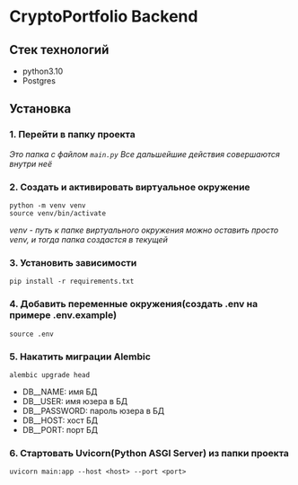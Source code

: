 # CryptoPortfolio Backend

## Стек технологий
- python3.10
- Postgres

## Установка

### 1. Перейти в папку проекта
*Это папка с файлом `main.py`
Все дальшейшие действия совершаются внутри неё*

### 2. Создать и активировать виртуальное окружение
```
python -m venv venv
source venv/bin/activate
```
*venv - путь к папке виртуального окружения
можно оставить просто venv, и тогда папка создастся в текущей*

### 3. Установить зависимости
```
pip install -r requirements.txt
```

### 4. Добавить переменные окружения(создать .env на примере .env.example)
```
source .env
```
### 5. Накатить миграции Alembic
```
alembic upgrade head
```
* DB__NAME: имя БД
* DB__USER: имя юзера в БД
* DB__PASSWORD: пароль юзера в БД
* DB__HOST: хост БД
* DB__PORT: порт БД

### 6. Стартовать Uvicorn(Python ASGI Server) из папки проекта
```
uvicorn main:app --host <host> --port <port>
```
